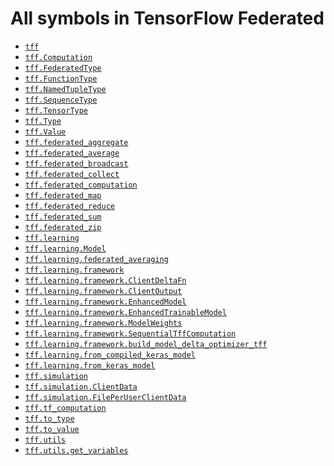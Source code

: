 # All symbols in TensorFlow Federated

*  <a href="./tff.md"><code>tff</code></a>
*  <a href="./tff/Computation.md"><code>tff.Computation</code></a>
*  <a href="./tff/FederatedType.md"><code>tff.FederatedType</code></a>
*  <a href="./tff/FunctionType.md"><code>tff.FunctionType</code></a>
*  <a href="./tff/NamedTupleType.md"><code>tff.NamedTupleType</code></a>
*  <a href="./tff/SequenceType.md"><code>tff.SequenceType</code></a>
*  <a href="./tff/TensorType.md"><code>tff.TensorType</code></a>
*  <a href="./tff/Type.md"><code>tff.Type</code></a>
*  <a href="./tff/Value.md"><code>tff.Value</code></a>
*  <a href="./tff/federated_aggregate.md"><code>tff.federated_aggregate</code></a>
*  <a href="./tff/federated_average.md"><code>tff.federated_average</code></a>
*  <a href="./tff/federated_broadcast.md"><code>tff.federated_broadcast</code></a>
*  <a href="./tff/federated_collect.md"><code>tff.federated_collect</code></a>
*  <a href="./tff/federated_computation.md"><code>tff.federated_computation</code></a>
*  <a href="./tff/federated_map.md"><code>tff.federated_map</code></a>
*  <a href="./tff/federated_reduce.md"><code>tff.federated_reduce</code></a>
*  <a href="./tff/federated_sum.md"><code>tff.federated_sum</code></a>
*  <a href="./tff/federated_zip.md"><code>tff.federated_zip</code></a>
*  <a href="./tff/learning.md"><code>tff.learning</code></a>
*  <a href="./tff/learning/Model.md"><code>tff.learning.Model</code></a>
*  <a href="./tff/learning/federated_averaging.md"><code>tff.learning.federated_averaging</code></a>
*  <a href="./tff/learning/framework.md"><code>tff.learning.framework</code></a>
*  <a href="./tff/learning/framework/ClientDeltaFn.md"><code>tff.learning.framework.ClientDeltaFn</code></a>
*  <a href="./tff/learning/framework/ClientOutput.md"><code>tff.learning.framework.ClientOutput</code></a>
*  <a href="./tff/learning/framework/EnhancedModel.md"><code>tff.learning.framework.EnhancedModel</code></a>
*  <a href="./tff/learning/framework/EnhancedTrainableModel.md"><code>tff.learning.framework.EnhancedTrainableModel</code></a>
*  <a href="./tff/learning/framework/ModelWeights.md"><code>tff.learning.framework.ModelWeights</code></a>
*  <a href="./tff/learning/framework/SequentialTffComputation.md"><code>tff.learning.framework.SequentialTffComputation</code></a>
*  <a href="./tff/learning/framework/build_model_delta_optimizer_tff.md"><code>tff.learning.framework.build_model_delta_optimizer_tff</code></a>
*  <a href="./tff/learning/from_compiled_keras_model.md"><code>tff.learning.from_compiled_keras_model</code></a>
*  <a href="./tff/learning/from_keras_model.md"><code>tff.learning.from_keras_model</code></a>
*  <a href="./tff/simulation.md"><code>tff.simulation</code></a>
*  <a href="./tff/simulation/ClientData.md"><code>tff.simulation.ClientData</code></a>
*  <a href="./tff/simulation/FilePerUserClientData.md"><code>tff.simulation.FilePerUserClientData</code></a>
*  <a href="./tff/tf_computation.md"><code>tff.tf_computation</code></a>
*  <a href="./tff/to_type.md"><code>tff.to_type</code></a>
*  <a href="./tff/to_value.md"><code>tff.to_value</code></a>
*  <a href="./tff/utils.md"><code>tff.utils</code></a>
*  <a href="./tff/utils/get_variables.md"><code>tff.utils.get_variables</code></a>